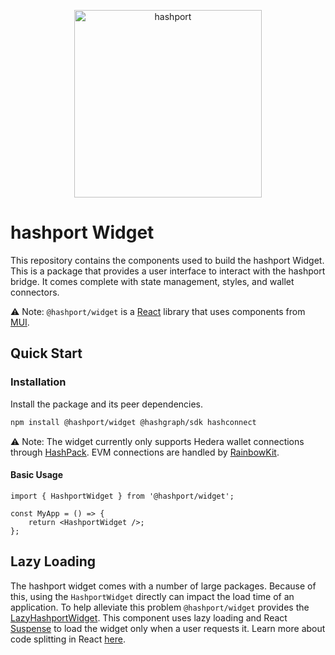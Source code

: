 <p align="center">
    <a href="https://www.hashport.network/"><img width="300px" src="https://www.cdn.hashport.network/hashportdocslogo.svg" alt="hashport"></a>
</p>

# hashport Widget

This repository contains the components used to build the hashport Widget. This is a package that provides a user interface to interact with the hashport bridge. It comes complete with state management, styles, and wallet connectors.

&#9888; Note: `@hashport/widget` is a [React](https://reactjs.org/) library that uses components from [MUI](https://mui.com/).

## Quick Start

### Installation

Install the package and its peer dependencies.

```bash
npm install @hashport/widget @hashgraph/sdk hashconnect
```

&#9888; Note: The widget currently only supports Hedera wallet connections through [HashPack](https://www.hashpack.app/). EVM connections are handled by [RainbowKit](https://www.rainbowkit.com/).

#### Basic Usage

```tsx
import { HashportWidget } from '@hashport/widget';

const MyApp = () => {
    return <HashportWidget />;
};
```

## Lazy Loading

The hashport widget comes with a number of large packages. Because of this, using the `HashportWidget` directly can impact the load time of an application. To help alleviate this problem `@hashport/widget` provides the [LazyHashportWidget](./src/components/Widget/LazyHashportWidget.tsx). This component uses lazy loading and React [Suspense](https://react.dev/reference/react/Suspense) to load the widget only when a user requests it. Learn more about code splitting in React [here](https://react.dev/reference/react/lazy#suspense-for-code-splitting).

